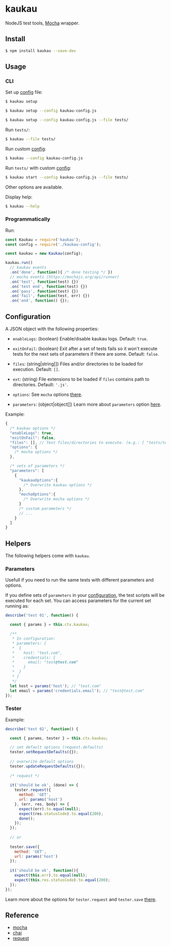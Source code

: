 # kaukau
NodeJS test tools, [Mocha](https://mochajs.org/) wrapper.

## Install

```bash
$ npm install kaukau --save-dev
```

## Usage

### CLI

Set up [config](#configuration) file:
```bash
$ kaukau setup
```
```bash
$ kaukau setup --config kaukau-config.js
```
```bash
$ kaukau setup --config kaukau-config.js --file tests/
```
Run `tests/`:
```bash
$ kaukau --file tests/
```
Run custom [config](#configuration):
```bash
$ kaukau --config kaukau-config.js
```
Run `tests/` with custom [config](#configuration):
```bash
$ kaukau start --config kaukau-config.js --file tests/
```
Other options are available. 

Display help:
```bash
$ kaukau --help
```

### Programmatically

Run:
```js
const Kaukau = require('kaukau');
const config = require('./kaukau-config');

const kaukau = new Kaukau(config);

kaukau.run()
  // kaukau events
  .on('done', function(){ /* done testing */ })
  // mocha events (https://mochajs.org/api/runner)
  .on('test', function(test) {})
  .on('test end', function(test) {})
  .on('pass', function(test) {})
  .on('fail', function(test, err) {})
  .on('end', function() {});
```

## Configuration

A JSON object with the following properties:

- `enableLogs`: (boolean) Enable/disable kaukau logs. Default: `true`.

- `exitOnFail`: (boolean) Exit after a set of tests fails so it won't execute tests for the next sets of parameters if there are some. Default: `false`.

- `files`: (string|string[]) Files and/or directories to be loaded for execution. Default: `[]`.

- `ext`: (string) File extensions to be loaded if `files` contains path to directories. Default: `'.js'`.

- `options`: See `mocha` options [there](https://mochajs.org/api/mocha).

- `parameters`: (object|object[]) Learn more about `parameters` option [here](#parameters).

Example:
```js
{
  /* kaukau options */
  "enableLogs": true,
  "exitOnFail": false,
  "files": [], // Test files/directories to execute. (e.g.: [ "tests/test01.js" ])
  "options": {
    /* mocha options */
  },

  /* sets of parameters */
  "parameters": [
    {      
      "kaukauOptions":{
        /* Overwrite kaukau options */
      },
      "mochaOptions":{
        /* Overwrite mocha options */
      }
      /* custom parameters */
      // ...
    }
  ]  
}
```

## Helpers

The following helpers come with `kaukau`.

### Parameters

Usefull if you need to run the same tests with different parameters and options.

If you define sets of `parameters` in your [configuration](#configuration), the test scripts will be executed for each set.
You can access parameters for the current set running as:
```js
describe('test 01', function() {

  const { params } = this.ctx.kaukau;

  /**
   * In configuration:
   * parameters: [
   *  {
   *    host: "test.com",
   *    credentials: {
   *      email: "test@test.com"
   *    }
   *  }
   * ]
   */
  let host = params('host'); // "test.com"
  let email = params('credentials.email'); // "test@test.com"
});
```

### Tester

Example:
```js
describe('test 02', function() {

  const { params, tester } = this.ctx.kaukau;

  // set default options (request.defaults)
  tester.setRequestDefaults({});
  
  // overwrite default options
  tester.updateRequestDefaults({});
  
  /* request */
  
  it('should be ok', (done) => {
    tester.request({
      method: 'GET',
      url: params('host')
    }, (err, res, body) => {
      expect(err).to.equal(null);
      expect(res.statusCode).to.equal(200);
      done();
    });
  });
  
  // or
  
  tester.save({
    method: 'GET',
    url: params('host')
  });
  
  it('should be ok', function(){
    expect(this.err).to.equal(null);
    expect(this.res.statusCode).to.equal(200);
  });
});
```

Learn more about the options for `tester.request` and `tester.save` [there](https://www.npmjs.com/package/request).

## Reference

- [mocha](https://mochajs.org/)
- [chai](https://www.chaijs.com/api/)
- [request](https://www.npmjs.com/package/request)
